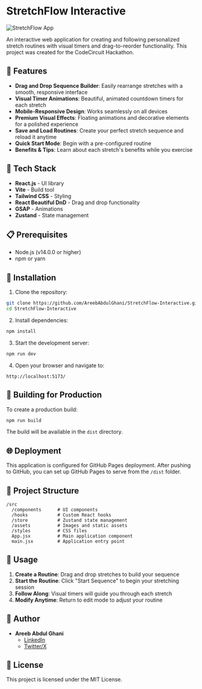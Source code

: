 # StretchFlow Interactive

![StretchFlow App](https://i.ibb.co/7nQMRyL/stretchflow-preview.jpg)

An interactive web application for creating and following personalized stretch routines with visual timers and drag-to-reorder functionality. This project was created for the CodeCircuit Hackathon.

## 🌟 Features

- **Drag and Drop Sequence Builder**: Easily rearrange stretches with a smooth, responsive interface
- **Visual Timer Animations**: Beautiful, animated countdown timers for each stretch
- **Mobile-Responsive Design**: Works seamlessly on all devices
- **Premium Visual Effects**: Floating animations and decorative elements for a polished experience
- **Save and Load Routines**: Create your perfect stretch sequence and reload it anytime
- **Quick Start Mode**: Begin with a pre-configured routine
- **Benefits & Tips**: Learn about each stretch's benefits while you exercise

## 🚀 Tech Stack

- **React.js** - UI library
- **Vite** - Build tool
- **Tailwind CSS** - Styling
- **React Beautiful DnD** - Drag and drop functionality
- **GSAP** - Animations
- **Zustand** - State management

## 📋 Prerequisites

- Node.js (v14.0.0 or higher)
- npm or yarn

## 🔧 Installation

1. Clone the repository:
```bash
git clone https://github.com/AreebAbdulGhani/StretchFlow-Interactive.git
cd StretchFlow-Interactive
```

2. Install dependencies:
```bash
npm install
```

3. Start the development server:
```bash
npm run dev
```

4. Open your browser and navigate to:
```
http://localhost:5173/
```

## 🚀 Building for Production

To create a production build:

```bash
npm run build
```

The build will be available in the `dist` directory.

## 🌐 Deployment

This application is configured for GitHub Pages deployment. After pushing to GitHub, you can set up GitHub Pages to serve from the `/dist` folder.

## 🧠 Project Structure

```
/src
  /components      # UI components
  /hooks           # Custom React hooks
  /store           # Zustand state management
  /assets          # Images and static assets
  /styles          # CSS files
  App.jsx          # Main application component
  main.jsx         # Application entry point
```

## 📱 Usage

1. **Create a Routine**: Drag and drop stretches to build your sequence
2. **Start the Routine**: Click "Start Sequence" to begin your stretching session
3. **Follow Along**: Visual timers will guide you through each stretch
4. **Modify Anytime**: Return to edit mode to adjust your routine

## 👤 Author

- **Areeb Abdul Ghani**
  - [LinkedIn](https://www.linkedin.com/in/areeb-abdul-ghani-aaa46a1b7/)
  - [Twitter/X](https://x.com/AreebAbdulGhan1)

## 📄 License

This project is licensed under the MIT License.
